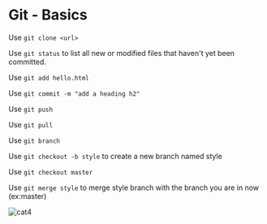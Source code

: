 # Git - Basics


Use `git clone <url>`

Use `git status` to list all new or modified files that haven't yet been committed.

Use `git add hello.html`

Use `git commit -m "add a heading h2"`

Use `git push`

Use `git pull`



Use `git branch`

Use `git checkout -b style` to create a new branch named style

Use `git checkout master`

Use `git merge style` to merge style branch with the branch you are in now (ex:master)


![cat4](https://pinklillies.github.io/images/cat4.jfif)
